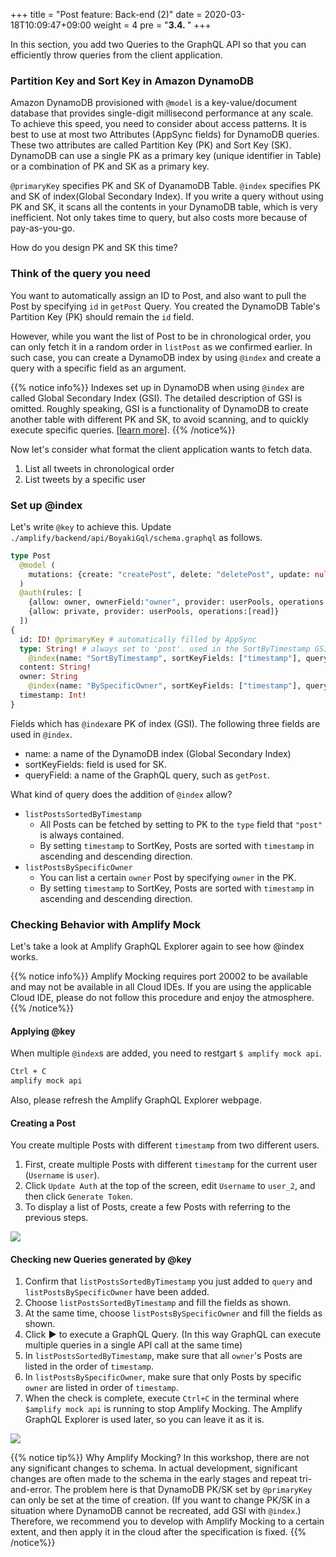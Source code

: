 +++
title = "Post feature: Back-end (2)"
date = 2020-03-18T10:09:47+09:00
weight = 4
pre = "<b>3.4. </b>"
+++

In this section, you add two Queries to the GraphQL API so that you can efficiently throw queries from the client application.

### Partition Key and Sort Key in Amazon DynamoDB
Amazon DynamoDB provisioned with `@model` is a key-value/document database that provides single-digit millisecond performance at any scale. 
To achieve this speed, you need to consider about access patterns.
It is best to use at most two Attributes (AppSync fields) for DynamoDB queries.
These two attributes are called Partition Key (PK) and Sort Key (SK).
DynamoDB can use a single PK as a primary key (unique identifier in Table) or a combination of PK and SK as a primary key.

`@primaryKey` specifies PK and SK of DyanamoDB Table.
`@index` specifies PK and SK of index(Global Secondary Index).
If you write a query without using PK and SK, it scans all the contents in your DynamoDB table, which is very inefficient.
Not only takes time to query, but also costs more because of pay-as-you-go.

How do you design PK and SK this time?

### Think of the query you need
You want to automatically assign an ID to Post, and also want to pull the Post by specifying `id` in `getPost` Query.
You created the DynamoDB Table's Partition Key (PK) should remain the `id` field.

However, while you want the list of Post to be in chronological order, you can only fetch it in a random order in `listPost` as we confirmed earlier.
In such case, you can create a DynamoDB index by using `@index` and create a query with a specific field as an argument.

{{% notice info%}}
Indexes set up in DynamoDB when using `@index` are called Global Secondary Index (GSI).
The detailed description of GSI is omitted.
Roughly speaking, GSI is a functionality of DynamoDB to create another table with different PK and SK, to avoid scanning, and to quickly execute specific queries. 
[[learn more](https://docs.aws.amazon.com/ja_jp/amazondynamodb/latest/developerguide/GSI.html)].
{{% /notice%}}

Now let's consider what format the client application wants to fetch data.

1. List all tweets in chronological order
1. List tweets by a specific user

### Set up @index
Let's write `@key` to achieve this.
Update `./amplify/backend/api/BoyakiGql/schema.graphql` as follows.

```graphql
type Post
  @model (
    mutations: {create: "createPost", delete: "deletePost", update: null}
  )
  @auth(rules: [
    {allow: owner, ownerField:"owner", provider: userPools, operations:[read, create, delete]}
    {allow: private, provider: userPools, operations:[read]}
  ])
{
  id: ID! @primaryKey # automatically filled by AppSync
  type: String! # always set to 'post'. used in the SortByTimestamp GSI
    @index(name: "SortByTimestamp", sortKeyFields: ["timestamp"], queryField: "listPostsSortedByTimestamp")
  content: String!
  owner: String
    @index(name: "BySpecificOwner", sortKeyFields: ["timestamp"], queryField: "listPostsBySpecificOwner")
  timestamp: Int!
}
```

Fields which has `@index`are PK of index (GSI).
The following three fields are used in `@index`.

- name: a name of the DynamoDB index (Global Secondary Index)
- sortKeyFields: field is used for SK.
- queryField: a name of the GraphQL query, such as `getPost`.

What kind of query does the addition of `@index` allow?

- `listPostsSortedByTimestamp`
  - All Posts can be fetched by setting to PK to the `type` field that `"post"` is always contained.
  - By setting `timestamp` to SortKey, Posts are sorted with `timestamp` in ascending and descending direction.
- `listPostsBySpecificOwner`
  - You can list a certain `owner` Post by specifying `owner` in the PK.
  - By setting `timestamp` to SortKey, Posts are sorted with `timestamp` in ascending and descending direction.


### Checking Behavior with Amplify Mock
Let's take a look at Amplify GraphQL Explorer again to see how @index works.

{{% notice info%}}
Amplify Mocking requires port 20002 to be available and may not be available in all Cloud IDEs.
If you are using the applicable Cloud IDE, please do not follow this procedure and enjoy the atmosphere.
{{% /notice%}}


#### Applying @key
When multiple `@index`s are added, you need to restgart `$ amplify mock api`.

```bash
Ctrl + C 
amplify mock api
```

Also, please refresh the Amplify GraphQL Explorer webpage.

#### Creating a Post
You create multiple Posts with different `timestamp` from two different users.

1. First, create multiple Posts with different `timestamp` for the current user (`Username` is `user`).
1. Click `Update Auth` at the top of the screen, edit `Username` to `user_2`, and then click `Generate Token`.
1. To display a list of Posts, create a few Posts with referring to the previous steps.

![](/images/30_mock/graphql_change_auth.png)

#### Checking new Queries generated by @key

1. Confirm that `listPostsSortedByTimestamp` you just added to `query` and `listPostsBySpecificOwner` have been added.
1. Choose `listPostsSortedByTimestamp` and fill the fields as shown.
1. At the same time, choose `listPostsBySpecificOwner` and fill the fields as shown.
1. Click **▶** ︎to execute a GraphQL Query. (In this way GraphQL can execute multiple queries in a single API call at the same time)
1. In `listPostsSortedByTimestamp`, make sure that all `owner`'s Posts are listed in the order of `timestamp`.
1. In `listPostsBySpecificOwner`, make sure that only Posts by specific `owner` are listed in order of `timestamp`.
1. When the check is complete, execute `Ctrl+C` in the terminal where `$amplify mock api` is running to stop Amplify Mocking. The Amplify GraphQL Explorer is used later, so you can leave it as it is.

![](/images/30_mock/key.png) 

{{% notice tip%}}
Why Amplify Mocking?
In this workshop, there are not any significant changes to schema.
In actual development, significant changes are often made to the schema in the early stages and repeat tri-and-error.
The problem here is that DynamoDB PK/SK set by `@primaryKey` can only be set at the time of creation.
(If you want to change PK/SK in a situation where DynamoDB cannot be recreated, add GSI with `@index`.)
Therefore, we recommend you to develop with Amplify Mocking to a certain extent, and then apply it in the cloud after the specification is fixed.
{{% /notice%}}